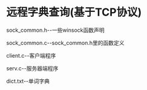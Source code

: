 远程字典查询(基于TCP协议)
======
sock_common.h--一些winsock函数声明

sock_common.c--sock_common.h里的函数定义

client.c--客户端程序

serv.c--服务器端程序

dict.txt--单词字典
